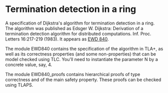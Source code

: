 # Termination detection in a ring
A specification of Dijkstra's algorithm for termination detection
in a ring. The algorithm was published as 
Edsger W. Dijkstra: Derivation of a termination detection algorithm for distributed computations. Inf. Proc. Letters 16:217-219 (1983).
It appears as [EWD 840](https://www.cs.utexas.edu/users/EWD/ewd08xx/EWD840.PDF).

The module EWD840 contains the specification of the algorithm in TLA+, as well
as its correctness properties (and some non-properties) that can be model checked
using TLC. You'll need to instantiate the parameter N by a concrete value, say, 4.

The module EWD840_proofs contains hierarchical proofs of type correctness and of
the main safety property. These proofs can be checked using TLAPS.
